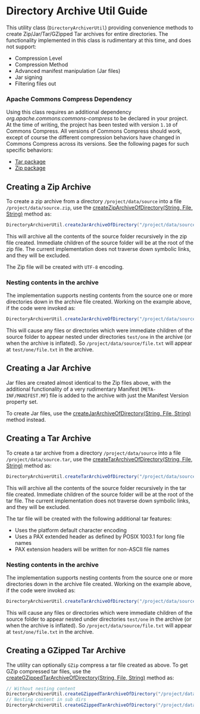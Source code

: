 <!--
Copyright 2016 Development Entropy (deventropy.org) Contributors

Licensed under the Apache License, Version 2.0 (the "License");
you may not use this file except in compliance with the License.
You may obtain a copy of the License at

    http://www.apache.org/licenses/LICENSE-2.0

Unless required by applicable law or agreed to in writing, software
distributed under the License is distributed on an "AS IS" BASIS,
WITHOUT WARRANTIES OR CONDITIONS OF ANY KIND, either express or implied.
See the License for the specific language governing permissions and
limitations under the License.
-->

# Directory Archive Util Guide

This utility class (`DirectoryArchiverUtil`) providing convenience methods to create Zip/Jar/Tar/GZipped Tar archives
for entire directories. The functionality implemented in this class is rudimentary at this time, and does not support:

* Compression Level
* Compression Method
* Advanced manifest manipulation (Jar files)
* Jar signing
* Filtering files out

### Apache Commons Compress Dependency

Using this class requires an additional dependency _org.apache.commons:commons-compress_ to be declared in
your project. At the time of writing, the project has been tested with version `1.10` of Commons Compress. All versions
of Commons Compress should work, except of course the different compression behaviors have changed in Commons Compress
across its versions. See the following pages for such specific behaviors:
* [Tar package](http://commons.apache.org/proper/commons-compress/tar.html)
* [Zip package](http://commons.apache.org/proper/commons-compress/zip.html)

## Creating a Zip Archive

To create a zip archive from a directory `/project/data/source` into a file `/project/data/source.zip`, use the 
[createZipArchiveOfDirectory(String, File, String)](./apidocs/org/deventropy/shared/utils/DirectoryArchiverUtil.html#createJarArchiveOfDirectory-java.lang.String-java.io.File-java.lang.String-)
method as:

```java
DirectoryArchiverUtil.createJarArchiveOfDirectory("/project/data/source", "/project/data/source.zip", null);
```

This will archive all the contents of the source folder recursively in the zip file created. Immediate children
of the source folder will be at the root of the zip file. The current implementation does not traverse down symbolic
links, and they will be excluded.

The Zip file will be created with `UTF-8` encoding.

### Nesting contents in the archive

The implementation supports nesting contents from the source one or more directories down in the archive file
created. Working on the example above, if the code were invoked as:

```java
DirectoryArchiverUtil.createJarArchiveOfDirectory("/project/data/source", "/project/data/source.zip", "test/one");
```

This will cause any files or directories which were immediate children of the source folder to appear nested under
directories `test/one` in the archive (or when the archive is inflated). So `/project/data/source/file.txt` will appear
at `test/one/file.txt` in the archive.

## Creating a Jar Archive

Jar files are created almost identical to the Zip files above, with the additional functionality of a very
rudimentary Manifest (`META-INF/MANIFEST.MF`) file is added to the archive with just the Manifest Version property set.

To create Jar files, use the
[createJarArchiveOfDirectory(String, File, String)](./apidocs/org/deventropy/shared/utils/DirectoryArchiverUtil.html#createZipArchiveOfDirectory-java.lang.String-java.io.File-java.lang.String-)
method instead.

## Creating a Tar Archive

To create a tar archive from a directory `/project/data/source` into a file `/project/data/source.tar`, use the 
[createTarArchiveOfDirectory(String, File, String)](./apidocs/org/deventropy/shared/utils/DirectoryArchiverUtil.html#createTarArchiveOfDirectory-java.lang.String-java.io.File-java.lang.String-)
method as:

```java
DirectoryArchiverUtil.createTarArchiveOfDirectory("/project/data/source", "/project/data/source.tar", null);
```

This will archive all the contents of the source folder recursively in the tar file created. Immediate children
of the source folder will be at the root of the tar file. The current implementation does not traverse down symbolic
links, and they will be excluded.

The tar file will be created with the following additional tar features:
* Uses the platform default character encoding
* Uses a PAX extended header as defined by POSIX 1003.1 for long file names
* PAX extension headers will be written for non-ASCII file names

### Nesting contents in the archive

The implementation supports nesting contents from the source one or more directories down in the archive file
created. Working on the example above, if the code were invoked as:

```java
DirectoryArchiverUtil.createTarArchiveOfDirectory("/project/data/source", "/project/data/source.tar", "test/one");
```

This will cause any files or directories which were immediate children of the source folder to appear nested under
directories `test/one` in the archive (or when the archive is inflated). So `/project/data/source/file.txt` will appear
at `test/one/file.txt` in the archive.

## Creating a GZipped Tar Archive

The utility can optionally `GZip` compress a tar file created as above. To get GZip compressed tar files, use the
[createGZippedTarArchiveOfDirectory(String, File, String)](./apidocs/org/deventropy/shared/utils/DirectoryArchiverUtil.html#createGZippedTarArchiveOfDirectory-java.lang.String-java.io.File-java.lang.String-)
method as:

```java
// Without nesting content
DirectoryArchiverUtil.createGZippedTarArchiveOfDirectory("/project/data/source", "/project/data/source.tar", null);
// Nesting content in sub dirs
DirectoryArchiverUtil.createGZippedTarArchiveOfDirectory("/project/data/source", "/project/data/source.tar", "test/one");
```
